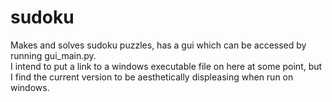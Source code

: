 # sudoku
Makes and solves sudoku puzzles, has a gui which can be accessed by running gui_main.py.  
I intend to put a link to a windows executable file on here at some point, 
but I find the current version to be aesthetically displeasing when run on windows.
